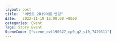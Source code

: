 ```yaml
---
layout: post
title:  "이벤트_2019여름_엔딩"
date:   2022-11-19 12:00:00 +0000
categories: Event
Tags: Story Event
SceneCode: ["scene_evt190627_cp0_q2_s10,7429311"]
---
```

